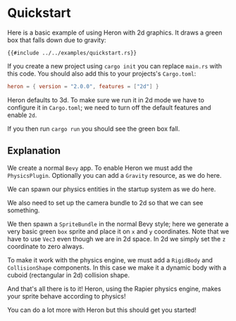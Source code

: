 # Quickstart

Here is a basic example of using Heron with 2d graphics. It draws a green box
that falls down due to gravity:

```rust,no_run,noplayground
{{#include ../../examples/quickstart.rs}}
```

If you create a new project using `cargo init` you can replace `main.rs`
with this code. You should also add this to your projects's `Cargo.toml`:

<!--- x-release-please-start-version --->
```toml
heron = { version = "2.0.0", features = ["2d"] }
```
<!--- x-release-please-end-version --->

Heron defaults to 3d. To make sure we run it in 2d mode we have to configure it
in `Cargo.toml`; we need to turn off the default features and enable `2d`.

If you then run `cargo run` you should see the green box fall.

## Explanation

We create a normal `Bevy` app. To enable Heron we must add the `PhysicsPlugin`.
Optionally you can add a `Gravity` resource, as we do here.

We can spawn our physics entities in the startup system as we do here.

We also need to set up the camera bundle to 2d so that we can see something.

We then spawn a `SpriteBundle` in the normal Bevy style; here we generate a
very basic green `box` sprite and place it on `x` and `y` coordinates. Note
that we have to use `Vec3` even though we are in 2d space. In 2d we simply set
the `z` coordinate to zero always.

To make it work with the physics engine, we must add a `RigidBody` and `CollisionShape` components.
In this case we make it a dynamic body with a cuboid (rectangular in 2d) collision shape.

And that's all there is to it! Heron, using the Rapier physics engine, makes
your sprite behave according to physics!

You can do a lot more with Heron but this should get you started!
